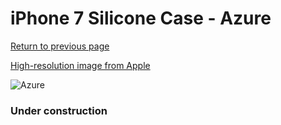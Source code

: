 # iPhone 7 Silicone Case - Azure

[Return to previous page](/iphone_7)

[High-resolution image from Apple](https://store.storeimages.cdn-apple.com/8756/as-images.apple.com/is/MQ0J2?wid=4500&hei=4500&fmt=png)

<div style="width: 384px"><img src="/everyphone/MQ0J2.png" alt="Azure"></div>

### Under construction
